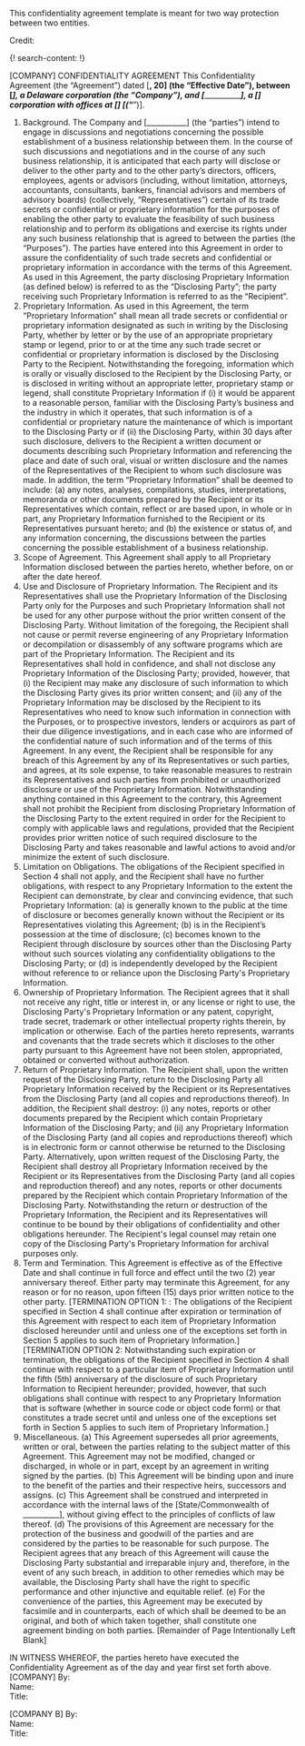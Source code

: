
This confidentiality agreement template is meant for two way protection between two entities.

Credit: [ ]()

{! search-content: !}

[COMPANY]
CONFIDENTIALITY AGREEMENT
This Confidentiality Agreement (the “Agreement”) dated [____________, 20__] (the “Effective Date”), between [_______________], a Delaware corporation (the “Company”), and [____________________], a [_____________] corporation with offices at [_________] [(“_________”)].
1.	Background.  The Company and [___________] (the “parties”) intend to engage in discussions and negotiations concerning the possible establishment of a business relationship between them.  In the course of such discussions and negotiations and in the course of any such business relationship, it is anticipated that each party will disclose or deliver to the other party and to the other party’s directors, officers, employees, agents or advisors (including, without limitation, attorneys, accountants, consultants, bankers, financial advisors and members of advisory boards) (collectively, “Representatives”) certain of its trade secrets or confidential or proprietary information for the purposes of enabling the other party to evaluate the feasibility of such business relationship and to perform its obligations and exercise its rights under any such business relationship that is agreed to between the parties (the “Purposes”).  The parties have entered into this Agreement in order to assure the confidentiality of such trade secrets and confidential or proprietary information in accordance with the terms of this Agreement.  As used in this Agreement, the party disclosing Proprietary Information (as defined below) is referred to as the “Disclosing Party”; the party receiving such Proprietary Information is referred to as the “Recipient”.
2.	Proprietary Information.  As used in this Agreement, the term “Proprietary Information” shall mean all trade secrets or confidential or proprietary information designated as such in writing by the Disclosing Party, whether by letter or by the use of an appropriate proprietary stamp or legend, prior to or at the time any such trade secret or confidential or proprietary information is disclosed by the Disclosing Party to the Recipient. Notwithstanding the foregoing, information which is orally or visually disclosed to the Recipient by the Disclosing Party, or is disclosed in writing without an appropriate letter, proprietary stamp or legend, shall constitute Proprietary Information if (i) it would be apparent to a reasonable person, familiar with the Disclosing Party’s business and the industry in which it operates, that such information is of a confidential or proprietary nature the maintenance of which is important to the Disclosing Party or if (ii) the Disclosing Party, within 30 days after such disclosure, delivers to the Recipient a written document or documents describing such Proprietary Information and referencing the place and date of such oral, visual or written disclosure and the names of the Representatives of the Recipient to whom such disclosure was made.  In addition, the term “Proprietary Information” shall be deemed to include: (a) any notes, analyses, compilations, studies, interpretations, memoranda or other documents prepared by the Recipient or its Representatives which contain, reflect or are based upon, in whole or in part, any Proprietary Information furnished to the Recipient or its Representatives pursuant hereto; and (b) the existence or status of, and any information concerning, the discussions between the parties concerning the possible establishment of a business relationship.
3.	Scope of Agreement. This Agreement shall apply to all Proprietary Information disclosed between the parties hereto, whether before, on or after the date hereof.  
4.	Use and Disclosure of Proprietary Information.  The Recipient and its Representatives shall use the Proprietary Information of the Disclosing Party only for the Purposes and such Proprietary Information shall not be used for any other purpose without the prior written consent of the Disclosing Party.  Without limitation of the foregoing, the Recipient shall not cause or permit reverse engineering of any Proprietary Information or decompilation or disassembly of any software programs which are part of the Proprietary Information.  The Recipient and its Representatives shall hold in confidence, and shall not disclose any Proprietary Information of the Disclosing Party; provided, however, that (i) the Recipient may make any disclosure of such information to which the Disclosing Party gives its prior written consent; and (ii) any of the Proprietary Information may be disclosed by the Recipient to its Representatives who need to know such information in connection with the Purposes, or to prospective investors, lenders or acquirors as part of their due diligence investigations, and in each case who are informed of the confidential nature of such information and of the terms of this Agreement.  In any event, the Recipient shall be responsible for any breach of this Agreement by any of its Representatives or such parties, and agrees, at its sole expense, to take reasonable measures to restrain its Representatives and such parties from prohibited or unauthorized disclosure or use of the Proprietary Information.  Notwithstanding anything contained in this Agreement to the contrary, this Agreement shall not prohibit the Recipient from disclosing Proprietary Information of the Disclosing Party to the extent required in order for the Recipient to comply with applicable laws and regulations, provided that the Recipient provides prior written notice of such required disclosure to the Disclosing Party and takes reasonable and lawful actions to avoid and/or minimize the extent of such disclosure.
5.	Limitation on Obligations.  The obligations of the Recipient specified in Section 4 shall not apply, and the Recipient shall have no further obligations, with respect to any Proprietary Information to the extent the Recipient can demonstrate, by clear and convincing evidence, that such Proprietary Information:
(a)	is generally known to the public at the time of disclosure or becomes generally known without the Recipient or its Representatives violating this Agreement;
(b)	is in the Recipient’s possession at the time of disclosure;
(c)	becomes known to the Recipient through disclosure by sources other than the Disclosing Party without such sources violating any confidentiality obligations to the Disclosing Party; or
(d)	is independently developed by the Recipient without reference to or reliance upon the Disclosing Party's Proprietary Information.
6.	Ownership of Proprietary Information.  The Recipient agrees that it shall not receive any right, title or interest in, or any license or right to use, the Disclosing Party's Proprietary Information or any patent, copyright, trade secret, trademark or other intellectual property rights therein, by implication or otherwise. Each of the parties hereto represents, warrants and covenants that the trade secrets which it discloses to the other party pursuant to this Agreement have not been stolen, appropriated, obtained or converted without authorization.  
7.	Return of Proprietary Information.  The Recipient shall, upon the written request of the Disclosing Party, return to the Disclosing Party all Proprietary Information received by the Recipient or its Representatives from the Disclosing Party (and all copies and reproductions thereof).  In addition, the Recipient shall destroy:  (i) any notes, reports or other documents prepared by the Recipient which contain Proprietary Information of the Disclosing Party; and (ii) any Proprietary Information of the Disclosing Party (and all copies and reproductions thereof) which is in electronic form or cannot otherwise be returned to the Disclosing Party.  Alternatively, upon written request of the Disclosing Party, the Recipient shall destroy all Proprietary Information received by the Recipient or its Representatives from the Disclosing Party (and all copies and reproduction thereof) and any notes, reports or other documents prepared by the Recipient which contain Proprietary Information of the Disclosing Party. Notwithstanding the return or destruction of the Proprietary Information, the Recipient and its Representatives will continue to be bound by their obligations of confidentiality and other obligations hereunder.  The Recipient's legal counsel  may retain one copy of the Disclosing Party's Proprietary Information for archival purposes only.
8.	Term and Termination.  This Agreement is effective as of the Effective Date and shall continue in full force and effect until the two (2) year anniversary thereof.  Either party may terminate this Agreement, for any reason or for no reason, upon fifteen (15) days prior written notice to the other party.  [TERMINATION OPTION 1: : The obligations of the Recipient specified in Section 4 shall continue after expiration or termination of this Agreement with respect to each item of Proprietary Information disclosed hereunder until and unless one of the exceptions set forth in Section 5 applies to such item of Proprietary Information.]  [TERMINATION OPTION 2:  Notwithstanding such expiration or termination, the obligations of the Recipient specified in Section 4 shall continue with respect to a particular item of Proprietary Information until the fifth (5th) anniversary of the disclosure of such Proprietary Information to Recipient hereunder; provided, however, that such obligations shall continue with respect to any Proprietary Information that is software (whether in source code or object code form) or that constitutes a trade secret until and unless one of the exceptions set forth in Section 5 applies to such item of Proprietary Information.]
9.	Miscellaneous.
(a)	This Agreement supersedes all prior agreements, written or oral, between the parties relating to the subject matter of this Agreement.  This Agreement may not be modified, changed or discharged, in whole or in part, except by an agreement in writing signed by the parties.
(b)	This Agreement will be binding upon and inure to the benefit of the parties and their respective heirs, successors and assigns.
(c)	This Agreement shall be construed and interpreted in accordance with the internal laws of the [State/Commonwealth of __________], without giving effect to the principles of conflicts of law thereof.
(d)	The provisions of this Agreement are necessary for the protection of the business and goodwill of the parties and are considered by the parties to be reasonable for such purpose.  The Recipient agrees that any breach of this Agreement will cause the Disclosing Party substantial and irreparable injury and, therefore, in the event of any such breach, in addition to other remedies which may be available, the Disclosing Party shall have the right to specific performance and other injunctive and equitable relief.
(e)	For the convenience of the parties, this Agreement may be executed by facsimile and in counterparts, each of which shall be deemed to be an original, and both of which taken together, shall constitute one agreement binding on both parties.
[Remainder of Page Intentionally Left Blank]


 
IN WITNESS WHEREOF, the parties hereto have executed the Confidentiality Agreement as of the day and year first set forth above.
 [COMPANY]
By:						
Name: 					
Title: 					

[COMPANY B]
By:						
Name: 					
Title: 					



